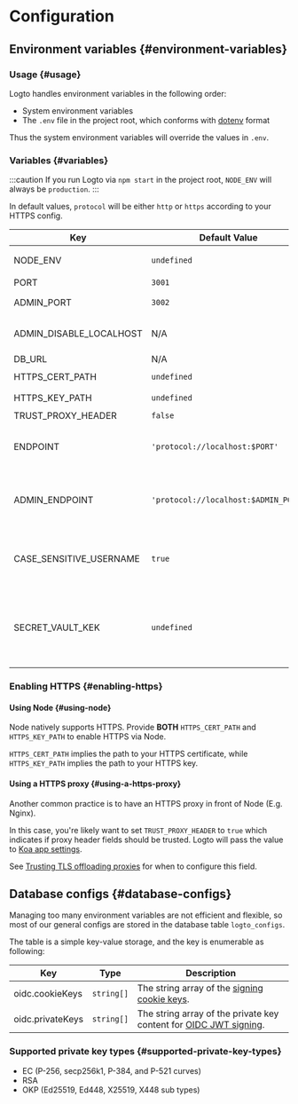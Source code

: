 # Configuration

## Environment variables {#environment-variables}

### Usage {#usage}

Logto handles environment variables in the following order:

- System environment variables
- The `.env` file in the project root, which conforms with [dotenv](https://github.com/motdotla/dotenv#readme) format

Thus the system environment variables will override the values in `.env`.

### Variables {#variables}

:::caution
If you run Logto via `npm start` in the project root, `NODE_ENV` will always be `production`.
:::

In default values, `protocol` will be either `http` or `https` according to your HTTPS config.

| Key                     | Default Value                        | Type                                                     | Description                                                                                                                                                                                                                                                                                |
| ----------------------- | ------------------------------------ | -------------------------------------------------------- | ------------------------------------------------------------------------------------------------------------------------------------------------------------------------------------------------------------------------------------------------------------------------------------------ |
| NODE_ENV                | `undefined`                          | <code>'production' &#124; 'test' &#124; undefined</code> | What kind of environment that Logto runs in.                                                                                                                                                                                                                                               |
| PORT                    | `3001`                               | `number`                                                 | The local port that Logto listens to.                                                                                                                                                                                                                                                      |
| ADMIN_PORT              | `3002`                               | `number`                                                 | The local port that Logto Admin Console listens to.                                                                                                                                                                                                                                        |
| ADMIN_DISABLE_LOCALHOST | N/A                                  | <code>string &#124; boolean &#124; number</code>         | Set it to `1` or `true` to disable the port for Admin Console. With `ADMIN_ENDPOINT` unset, it'll completely disable the Admin Console.                                                                                                                                                    |
| DB_URL                  | N/A                                  | `string`                                                 | The [Postgres DSN](https://www.postgresql.org/docs/14/libpq-connect.html#id-1.7.3.8.3.6) for Logto database.                                                                                                                                                                               |
| HTTPS_CERT_PATH         | `undefined`                          | <code>string &#124; undefined</code>                     | See [Enabling HTTPS](#enabling-https) for details.                                                                                                                                                                                                                                         |
| HTTPS_KEY_PATH          | `undefined`                          | <code>string &#124; undefined</code>                     | Ditto.                                                                                                                                                                                                                                                                                     |
| TRUST_PROXY_HEADER      | `false`                              | `boolean`                                                | Ditto.                                                                                                                                                                                                                                                                                     |
| ENDPOINT                | `'protocol://localhost:$PORT'`       | `string`                                                 | You may specify a URL with your custom domain for online testing or production. This will also affect the value of the [OIDC issuer identifier](https://openid.net/specs/openid-connect-core-1_0.html#IssuerIdentifier).                                                                   |
| ADMIN_ENDPOINT          | `'protocol://localhost:$ADMIN_PORT'` | `string`                                                 | You may specify a URL with your custom domain for production (E.g. `ADMIN_ENDPOINT=https://admin.domain.com`). This will also affect the value of Admin Console Redirect URIs.                                                                                                             |
| CASE_SENSITIVE_USERNAME | `true`                               | `boolean`                                                | Specifies whether the username is case-sensitive. Exercise caution when modifying this value; changes will not automatically adjust existing database data, requiring manual management.                                                                                                   |
| SECRET_VAULT_KEK        | `undefined`                          | `string`                                                 | The Key Encryption Key (KEK) used to encrypt Data Encryption Keys (DEK) in the [Secret Vault](/secret-vault). Required for the Secret Vault to function properly. Must be a base64-encoded string. AES-256 (32 bytes) is recommended. Example: `crypto.randomBytes(32).toString('base64')` |

### Enabling HTTPS {#enabling-https}

#### Using Node {#using-node}

Node natively supports HTTPS. Provide **BOTH** `HTTPS_CERT_PATH` and `HTTPS_KEY_PATH` to enable HTTPS via Node.

`HTTPS_CERT_PATH` implies the path to your HTTPS certificate, while `HTTPS_KEY_PATH` implies the path to your HTTPS key.

#### Using a HTTPS proxy {#using-a-https-proxy}

Another common practice is to have an HTTPS proxy in front of Node (E.g. Nginx).

In this case, you're likely want to set `TRUST_PROXY_HEADER` to `true` which indicates if proxy header fields should be trusted. Logto will pass the value to [Koa app settings](https://github.com/koajs/koa/blob/master/docs/api/index.md#settings).

See [Trusting TLS offloading proxies](https://github.com/panva/node-oidc-provider/blob/main/docs/README.md#trusting-tls-offloading-proxies) for when to configure this field.

## Database configs {#database-configs}

Managing too many environment variables are not efficient and flexible, so most of our general configs are stored in the database table `logto_configs`.

The table is a simple key-value storage, and the key is enumerable as following:

| Key              | Type                  | Description                                                                                                                        |
| ---------------- | --------------------- | ---------------------------------------------------------------------------------------------------------------------------------- |
| oidc.cookieKeys  | <code>string[]</code> | The string array of the [signing cookie keys](https://github.com/panva/node-oidc-provider/blob/main/docs/README.md#cookieskeys).   |
| oidc.privateKeys | <code>string[]</code> | The string array of the private key content for [OIDC JWT signing](https://openid.net/specs/openid-connect-core-1_0.html#Signing). |

### Supported private key types {#supported-private-key-types}

- EC (P-256, secp256k1, P-384, and P-521 curves)
- RSA
- OKP (Ed25519, Ed448, X25519, X448 sub types)
